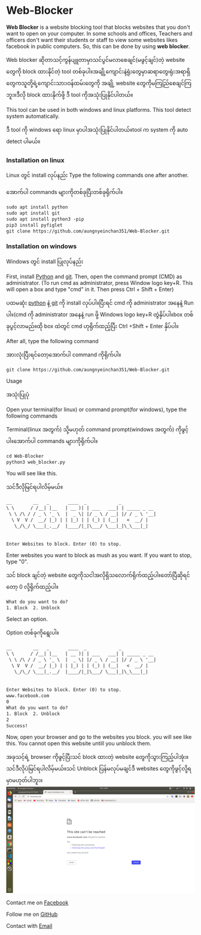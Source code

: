 # Web-Blocker
**Web Blocker** is a website blocking tool that blocks websites that you don't want to open on your computer. In some schools and offices, Teachers and officers don't want their students or staff to view some websites likes facebook in public computers. So, this can be done by using **web blocker**.

Web blocker ဆိုတာသင့်ကွန်ပျူတာမှာသင်ပွင်မလာစေချင်(မဖွင့်ချင်)တဲ့ website တွေကို block ထားနိုင်တဲ့ tool တစ်ခုပါ။အချို့ကျောင်းနဲ့ရုံးတွေမှာဆရာတွေ၊ရုံးအရာရှိတွေကသူတို့ရဲ့ကျောင်းသား၊ဝန်ထမ်းတွေကို အချို့ website တွေကိုမကြည်ြစေချင်ကြဘူး။ဒီလို block ထားနိုက်ဖို့ ဒီ tool ကိုအသုံးပြုနိုင်ပါတယ်။

This tool can be used in both windows and linux platforms. This tool detect system automatically.

ဒီ tool ကို windows ရော linux မှာပါအသုံးပြုနိုင်ပါတယ်။tool က system ကို auto detect ပါမယ်။

### Installation on linux

Linux တွင် install လုပ်နည်း
Type the following commands one after another.

အောက်ပါ commands များကိုတစ်ခုပြီးတစ်ခုရိုက်ပါ။
```
sudo apt install python
sudo apt install git
sudo apt install python3 -pip
pip3 install pyfiglet
git clone https://github.com/aungnyeinchan351/Web-Blocker.git
```
### Installation on windows

Windows တွင် install ပြုလုပ်နည်း

First, install [Python](https://www.python.org/downloads/) and [git](https://git-scm.com/downloads). Then, open the command prompt (CMD) as administrator. (To run cmd as administrator, press Window logo key+R. This will open a box and type "cmd" in it. Then press Ctrl + Shift + Enter)

ပထမဆုံး [python](https://www.python.org/downloads/) နဲ့ [git](https://git-scm.com/downloads) ကို install လုပ်ပါ။ပြီးရင် cmd ကို administrator အနေနဲ့ Run ပါ။(cmd ကို administrator အနေနဲ့ run ဖို့ Windows logo key+R တွဲနှိပ်ပါ။box တစ်ခုပွင့်လာမည်။ထို box ထဲတွင် cmd ဟုရိုက်ထည့်ပြီး Ctrl +Shift + Enter နှိပ်ပါ။

After all, type the following command

အားလုံးပြီးရင်တော့အောက်ပါ command ကိုရိုက်ပါ။
```
git clone https://github.com/aungnyeinchan351/Web-Blocker.git
```
Usage 

အသုံးပြုပုံ

Open your terminal(for linux) or command prompt(for windows), type the following commands

Terminal(linux အတွက်) သို့မဟုတ် command prompt(windows အတွက်) ကိုဖွင့်ပါ။အောက်ပါ commands များကိုရိုက်ပါ။
```
cd Web-Blocker
python3 web_blocker.py
```
You will see like this.

သင်ဒီလိုမြင်ရပါလိမ့်မယ်။

```
__        __   _       ____  _            _             
\ \      / /__| |__   | __ )| | ___   ___| | _____ _ __ 
 \ \ /\ / / _ \ '_ \  |  _ \| |/ _ \ / __| |/ / _ \ '__|
  \ V  V /  __/ |_) | | |_) | | (_) | (__|   <  __/ |   
   \_/\_/ \___|_.__/  |____/|_|\___/ \___|_|\_\___|_|   
                                                        

Enter Websites to block. Enter (0) to stop.
```
Enter websites you want to block as mush as you want. If you want to stop, type "0".

သင် block ချင်တဲ့ website တွေကိုသငါအလိုရှိသလောက်ရိုက်ထည့်ပါ။တော်ပြီဆိုရင်တော့ 0 လို့ရိုက်ထည့်ပါ။
```
What do you want to do?
1. Block  2. Unblock
```
Select an option. 

Option တစ်ခုကိုရွေးပါ။

```
__        __   _       ____  _            _             
\ \      / /__| |__   | __ )| | ___   ___| | _____ _ __ 
 \ \ /\ / / _ \ '_ \  |  _ \| |/ _ \ / __| |/ / _ \ '__|
  \ V  V /  __/ |_) | | |_) | | (_) | (__|   <  __/ |   
   \_/\_/ \___|_.__/  |____/|_|\___/ \___|_|\_\___|_|   
                                                        

Enter Websites to block. Enter (0) to stop.
www.facebook.com
0
What do you want to do?
1. Block  2. Unblock
2
Success!
```
Now, open your browser and go to the websites you block. you will see like this. You cannot open this website untill you unblock them.

အခုသင့်ရဲ့ browser ကိုဖွင့်ပြီးသင် block ထားတဲ့ website တွေကိုသွားကြည့်ပါအုံး။သင်ဒီလိုပဲမြင်ရပါလိမ့်မယ်။သင် Unblock ပြန်မလုပ်မချင်ဒီ websites တွေကိုဖွင့်လို့ရမှာမဟုတ်ပါဘူး။
![image](https://github.com/aungnyeinchan351/Web-Blocker/blob/main/Screenshot%20from%202021-01-28%2014-01-03.png?raw=true)

Contact me on [Facebook](https://web.facebook.com/zinyaw3063/)

Follow me on [GitHub](https://www.github.com/aungnyeinchan351/)

Contact with [Email](aungnyeinchan2003@gmail.com)
